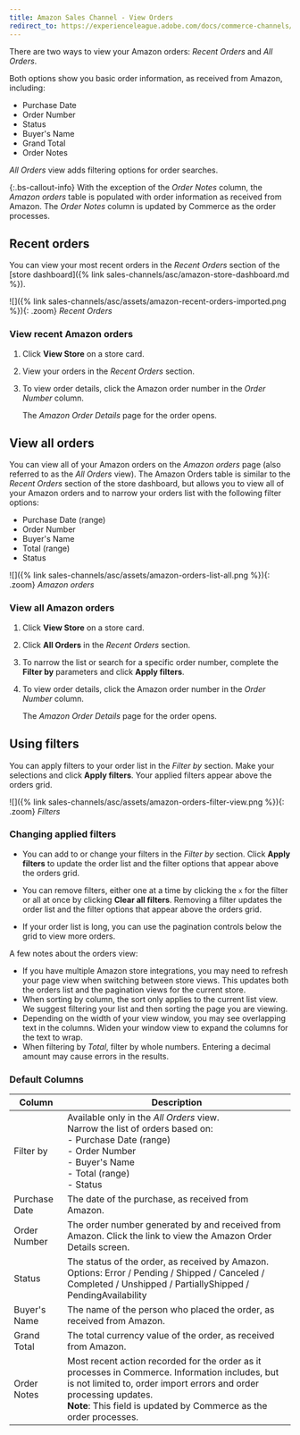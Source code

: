 ```yaml
---
title: Amazon Sales Channel - View Orders
redirect_to: https://experienceleague.adobe.com/docs/commerce-channels/amazon/admin-orders/amazon-orders-all.html
---
```


There are two ways to view your Amazon orders: _Recent Orders_ and _All Orders_.

Both options show you basic order information, as received from Amazon, including:

- Purchase Date
- Order Number
- Status
- Buyer's Name
- Grand Total
- Order Notes

_All Orders_ view adds filtering options for order searches.

{:.bs-callout-info}
With the exception of the _Order Notes_ column, the _Amazon orders_ table is populated with order information as received from Amazon. The _Order Notes_ column is updated by Commerce as the order processes.

## Recent orders

You can view your most recent orders in the _Recent Orders_ section of the [store dashboard]({% link sales-channels/asc/amazon-store-dashboard.md %}).

![]({% link sales-channels/asc/assets/amazon-recent-orders-imported.png %}){: .zoom}
_Recent Orders_

### View recent Amazon orders

1. Click **View Store** on a store card.

1. View your orders in the _Recent Orders_ section.

1. To view order details, click the Amazon order number in the _Order Number_ column.

    The _Amazon Order Details_ page for the order opens.

## View all orders

You can view all of your Amazon orders on the _Amazon orders_ page (also referred to as the _All Orders_ view). The Amazon Orders table is similar to the _Recent Orders_ section of the store dashboard, but allows you to view all of your Amazon orders and to narrow your orders list with the following filter options:

- Purchase Date (range)
- Order Number
- Buyer's Name
- Total (range)
- Status

![]({% link sales-channels/asc/assets/amazon-orders-list-all.png %}){: .zoom}
_Amazon orders_

### View all Amazon orders

1. Click **View Store** on a store card.

1. Click **All Orders** in the _Recent Orders_ section.

1. To narrow the list or search for a specific order number, complete the **Filter by** parameters and click **Apply filters**.

1. To view order details, click the Amazon order number in the _Order Number_ column.

    The _Amazon Order Details_ page for the order opens.

## Using filters

You can apply filters to your order list in the _Filter by_ section. Make your selections and click **Apply filters**. Your applied filters appear above the orders grid.

![]({% link sales-channels/asc/assets/amazon-orders-filter-view.png %}){: .zoom}
_Filters_

### Changing applied filters

- You can add to or change your filters in the _Filter by_ section. Click **Apply filters** to update the order list and the filter options that appear above the orders grid.

- You can remove filters, either one at a time by clicking the `x` for the filter or all at once by clicking **Clear all filters**. Removing a filter updates the order list and the filter options that appear above the orders grid.

- If your order list is long, you can use the pagination controls below the grid to view more orders.

<div class="bs-callout-tip" markdown="1">
A few notes about the orders view:

- If you have multiple Amazon store integrations, you may need to refresh your page view when switching between store views. This updates both the orders list and the pagination views for the current store.
- When sorting by column, the sort only applies to the current list view. We suggest filtering your list and then sorting the page you are viewing.
- Depending on the width of your view window, you may see overlapping text in the columns. Widen your window view to expand the columns for the text to wrap.
- When filtering by _Total_, filter by whole numbers. Entering a decimal amount may cause errors in the results.

</div>

### Default Columns

|Column|Description|
|---|---|
|Filter by|Available only in the _All Orders_ view.<br/>Narrow the list of orders based on:<br/>- Purchase Date (range)<br/>- Order Number<br/>- Buyer's Name<br/>- Total (range)<br/>- Status|
|Purchase Date|The date of the purchase, as received from Amazon.|
|Order Number|The order number generated by and received from Amazon. Click the link to view the Amazon Order Details screen. |
|Status|The status of the order, as received by Amazon. Options: Error / Pending / Shipped / Canceled / Completed / Unshipped / PartiallyShipped / PendingAvailability|
|Buyer's Name|The name of the person who placed the order, as received from Amazon.|
|Grand Total|The total currency value of the order, as received from Amazon.|
|Order Notes|Most recent action recorded for the order as it processes in Commerce. Information includes, but is not limited to, order import errors and order processing updates.<br/>**Note**: This field is updated by Commerce as the order processes.|
